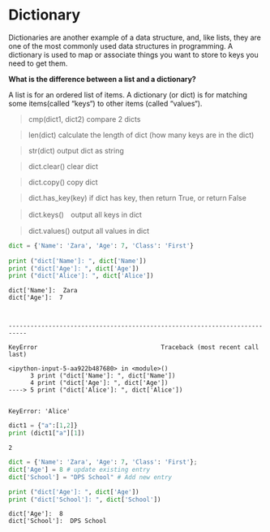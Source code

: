 
# Dictionary
Dictionaries are another example of a data structure, and, like lists, they are one of the most commonly used data structures in programming. A dictionary is used to map or associate things you want to store to keys you need to get them.

**What is the difference between a list and a dictionary?**

A list is for an ordered list of items. A dictionary (or dict) is for matching some items(called “keys“) to other items (called “values“).

> cmp(dict1, dict2) compare 2 dicts

> len(dict) calculate the length of dict (how many keys are in the dict)

> str(dict) output dict as string

> dict.clear() clear dict

> dict.copy() copy dict

> dict.has_key(key) if dict has key, then return True, or return False

> dict.keys()　output all keys in dict

> dict.values() output all values in dict


```python
dict = {'Name': 'Zara', 'Age': 7, 'Class': 'First'}
 
print ("dict['Name']: ", dict['Name'])
print ("dict['Age']: ", dict['Age'])
print ("dict['Alice']: ", dict['Alice'])
```

    dict['Name']:  Zara
    dict['Age']:  7
    


    ---------------------------------------------------------------------------

    KeyError                                  Traceback (most recent call last)

    <ipython-input-5-aa922b487680> in <module>()
          3 print ("dict['Name']: ", dict['Name'])
          4 print ("dict['Age']: ", dict['Age'])
    ----> 5 print ("dict['Alice']: ", dict['Alice'])
    

    KeyError: 'Alice'



```python
dict1 = {"a":[1,2]} 
print (dict1["a"][1])
```

    2
    


```python
dict = {'Name': 'Zara', 'Age': 7, 'Class': 'First'};
dict['Age'] = 8 # update existing entry
dict['School'] = "DPS School" # Add new entry

print ("dict['Age']: ", dict['Age'])
print ("dict['School']: ", dict['School'])
```

    dict['Age']:  8
    dict['School']:  DPS School
    
